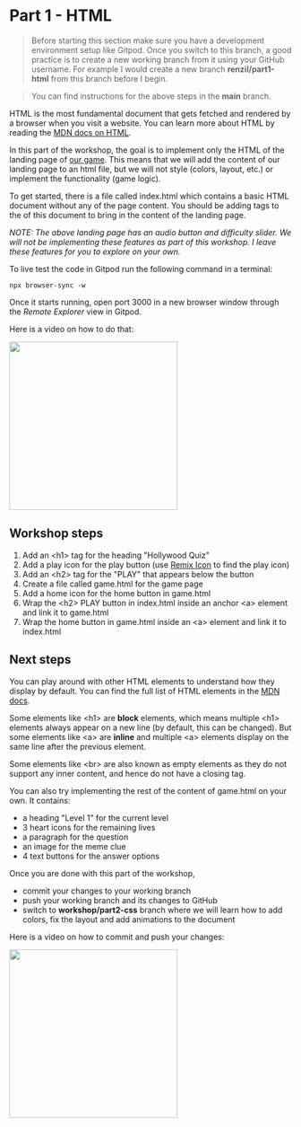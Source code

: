 # Part 1 - HTML 

> Before starting this section make sure you have a development environment setup like Gitpod. Once you switch to this branch, a good practice is to create 
a new working branch from it using your GitHub username. For example I would create a new branch **renzil/part1-html** from this branch before I begin.

> You can find instructions for the above steps in the **main** branch.

HTML is the most fundamental document that gets fetched and rendered by a browser when you visit a website. You can learn more about HTML by reading the [MDN docs on HTML](https://developer.mozilla.org/en-US/docs/Web/HTML).

In this part of the workshop, the goal is to implement only the HTML of the landing page of [our game](https://hollywood-quiz.renzil.com). This means that we will add the content of our landing page to an html file, but we will not style (colors, layout, etc.) or implement the functionality (game logic).

To get started, there is a file called index.html which contains a basic HTML document without any of the page content. You should be adding tags to the <body> of this document to bring in the content of the landing page.

*NOTE: The above landing page has an audio button and difficulty slider. We will not be implementing these features as part of this workshop. I leave these features for you to explore on your own.*
  
To live test the code in Gitpod run the following command in a terminal:

```npx browser-sync -w```

Once it starts running, open port 3000 in a new browser window through the *Remote Explorer* view in Gitpod.

Here is a video on how to do that:

<a href="https://www.loom.com/share/7fc854ac6ec645d5a740e3a2986d9dd1">
  <img style="width:300px;max-width:300px;" src="https://cdn.loom.com/sessions/thumbnails/7fc854ac6ec645d5a740e3a2986d9dd1-with-play.gif">
</a>

## Workshop steps

1. Add an \<h1> tag for the heading "Hollywood Quiz"
2. Add a play icon for the play button (use [Remix Icon](https://remixicon.com) to find the play icon)
3. Add an \<h2> tag for the "PLAY" that appears below the button
4. Create a file called game.html for the game page
5. Add a home icon for the home button in game.html
6. Wrap the \<h2> PLAY button in index.html inside an anchor \<a> element and link it to game.html
7. Wrap the home button in game.html inside an \<a> element and link it to index.html

## Next steps

You can play around with other HTML elements to understand how they display by default. You can find the full list of HTML elements in the [MDN docs](https://developer.mozilla.org/en-US/docs/Web/HTML/Element).
  
Some elements like \<h1> are **block** elements, which means multiple \<h1> elements always appear on a new line (by default, this can be changed). But some elements like \<a> are **inline** and multiple \<a> elements display on the same line after the previous element.
  
Some elements like \<br> are also known as empty elements as they do not support any inner content, and hence do not have a closing tag.
  
You can also try implementing the rest of the content of game.html on your own. It contains:
- a heading "Level 1" for the current level
- 3 heart icons for the remaining lives
- a paragraph for the question
- an image for the meme clue
- 4 text buttons for the answer options
  
Once you are done with this part of the workshop,
- commit your changes to your working branch
- push your working branch and its changes to GitHub
- switch to **workshop/part2-css** branch where we will learn how to add colors, fix the layout and add animations to the document

Here is a video on how to commit and push your changes:

<a href="https://www.loom.com/share/f959cff6ab1a4ca1bdf7f0046648f470">
  <img style="width:300px;max-width:300px;" src="https://cdn.loom.com/sessions/thumbnails/f959cff6ab1a4ca1bdf7f0046648f470-with-play.gif">
</a>
